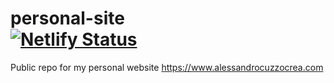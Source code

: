 # personal-site <br/> [![Netlify Status](https://api.netlify.com/api/v1/badges/7e9180ec-d417-46a9-a589-b831d5d4511a/deploy-status)](https://app.netlify.com/sites/packer-tiger-85328/deploys)


Public repo for my personal website https://www.alessandrocuzzocrea.com
